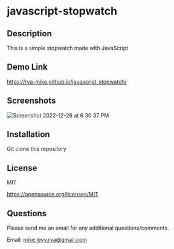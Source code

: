 # javascript-stopwatch


  ## Description
This is a simple stopwatch made with JavaScript


  ## Demo Link 
  
 https://rva-mike.github.io/javascript-stopwatch/
  
  ## Screenshots
![Screenshot 2022-12-26 at 6 30 37 PM](https://user-images.githubusercontent.com/105617274/209588401-d83e33f7-eb63-401c-94aa-1591df3da1ea.png)


  ## Installation
  
  Git clone this repository 

  ## License
  MIT

  https://opensource.org/licenses/MIT


  ## Questions
  Please send me an email for any additional questions/comments.

  Email: mike.levy.rva@gmail.com




